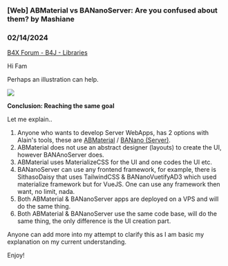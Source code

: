 ### [Web] ABMaterial vs BANanoServer: Are you confused about them? by Mashiane
### 02/14/2024
[B4X Forum - B4J - Libraries](https://www.b4x.com/android/forum/threads/159249/)

Hi Fam  
  
Perhaps an illustration can help.  
  
![](https://www.b4x.com/android/forum/attachments/150818)  
  
**Conclusion: Reaching the same goal**  
  
Let me explain..  
  
1. Anyone who wants to develop Server WebApps, has 2 options with Alain's tools, these are [ABMaterial](https://www.b4x.com/android/forum/threads/web-abmaterial-framework-for-webapps.60072/#content) / [BANano (Server)](https://www.b4x.com/android/forum/threads/web-banano-website-app-pwa-library-with-abstract-designer-support.99740/#content).  
2. ABMaterial does not use an abstract designer (layouts) to create the UI, however BANAnoServer does.  
3. ABMaterial uses MaterializeCSS for the UI and one codes the UI etc.  
4. BANanoServer can use any frontend framework, for example, there is SithasoDaisy that uses TailwindCSS & BANanoVuetifyAD3 which used materialize framework but for VueJS. One can use any framework then want, no limit, nada.  
5. Both ABMaterial & BANanoServer apps are deployed on a VPS and will do the same thing.  
6. Both ABMaterial & BANanoServer use the same code base, will do the same thing, the only difference is the UI creation part.  
  
Anyone can add more into my attempt to clarify this as I am basic my explanation on my current understanding.  
  
Enjoy!